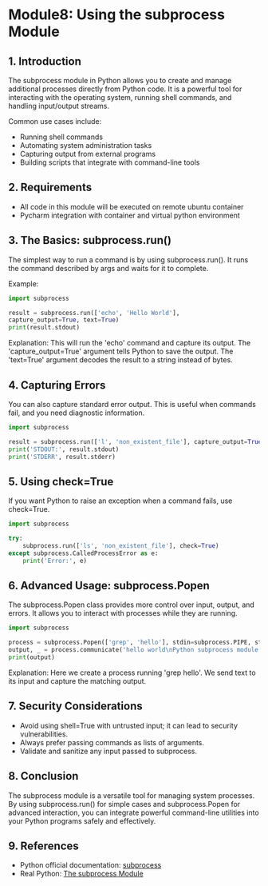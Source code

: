 # Module8: Using the subprocess Module


## 1. Introduction

The subprocess module in Python allows you to create and manage
additional processes directly from Python code. It is a powerful tool
for interacting with the operating system, running shell commands, and
handling input/output streams.

Common use cases include:
- Running shell commands
- Automating system administration tasks
- Capturing output from external programs
- Building scripts that integrate with command-line tools

## 2. Requirements
- All code in this module will be executed on remote ubuntu container
- Pycharm integration with container and virtual python environment

## 3. The Basics: subprocess.run()
The simplest way to run a command is by using subprocess.run(). It runs
the command described by args and waits for it to complete.

Example:
```python
import subprocess

result = subprocess.run(['echo', 'Hello World'],
capture_output=True, text=True)
print(result.stdout)
```


Explanation: This will run the \'echo\' command and capture its output.
The \'capture_output=True\' argument tells Python to save the output.
The \'text=True\' argument decodes the result to a string instead of
bytes.

## 4. Capturing Errors

You can also capture standard error output. 
This is useful when commands fail, and you need diagnostic information.

```python
import subprocess

result = subprocess.run(['l', 'non_existent_file'], capture_output=True, text=True)
print('STDOUT:', result.stdout)
print('STDERR', result.stderr)
```

## 5. Using check=True

If you want Python to raise an exception when a command fails, use check=True.

```python
import subprocess

try:
    subprocess.run(['ls', 'non_existent_file'], check=True)
except subprocess.CalledProcessError as e:
    print('Error:', e)
```

## 6. Advanced Usage: subprocess.Popen

The subprocess.Popen class provides more control over input, output, and
errors. It allows you to interact with processes while they are running.

```python
import subprocess

process = subprocess.Popen(['grep', 'hello'], stdin=subprocess.PIPE, stdout=subprocess.PIPE, text=True)
output, _ = process.communicate('hello world\nPython subprocess module')
print(output)
```

Explanation: Here we create a process running \'grep hello\'. We send
text to its input and capture the matching output.

## 7. Security Considerations

- Avoid using shell=True with untrusted input; it can lead to security vulnerabilities.
- Always prefer passing commands as lists of arguments.
- Validate and sanitize any input passed to subprocess.

## 8. Conclusion

The subprocess module is a versatile tool for managing system processes.
By using subprocess.run() for simple cases and subprocess.Popen for
advanced interaction, you can integrate powerful command-line utilities
into your Python programs safely and effectively.

## 9. References
- Python official documentation: [subprocess](https://docs.python.org/3/library/subprocess.html)
- Real Python: [The subprocess Module](https://realpython.com/python-subprocess/)